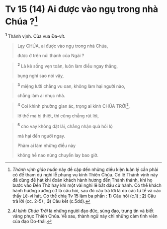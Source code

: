 # Tv 15 (14) Ai được vào ngụ trong nhà Chúa ?[^1]
<sup><b>1</b></sup> Thánh vịnh. Của vua Đa-vít. 
> Lạy CHÚA, ai được vào ngụ trong nhà Chúa,
> 
> được ở trên núi thánh của Ngài ?
>


> <sup><b>2</b></sup> Là kẻ sống vẹn toàn, luôn làm điều ngay thẳng,
> 
> bụng nghĩ sao nói vậy,
>


> <sup><b>3</b></sup> miệng lưỡi chẳng vu oan, không làm hại người nào,
> 
> chẳng làm ai nhục nhã.
>


> <sup><b>4</b></sup> Coi khinh phường gian ác, trọng ai kính CHÚA TRỜI[^2],
> 
> lỡ thề mà bị thiệt, thì cũng chẳng rút lời,
>


> <sup><b>5</b></sup> cho vay không đặt lãi, chẳng nhận quà hối lộ
> 
> mà hại đến người ngay.
> 
> Phàm ai làm những điều này
> 
> không hề nao núng chuyển lay bao giờ.
>

[^1]: <i>Thánh vịnh giáo huấn</i> này đề cập đến những điều kiện luân lý cần phải có để tham dự nghi lễ phụng vụ kính Thiên Chúa. Có lẽ Thánh vịnh này đã dùng để hát khi đoàn khách hành hương đến Thành thánh, khi họ bước vào Đền Thờ hay khi một vài nghi lễ bắt đầu cử hành. Có thể khách hành hương xướng c.1 là câu hỏi, sau đó câu trả lời là do các tư tế và các thầy Lê-vi hát. Có thể chia Tv 15 làm ba phần : <b>1</b>) Câu hỏi (c.1) ; <b>2</b>) Câu trả lời (cc. 2-5) ; <b>3</b>) Câu kết (c.5dđ).
[^2]: <i>Ai kính Chúa Trời</i> là những người đạo đức, sùng đạo, trung tín và biết vâng phục Thiên Chúa. Về sau, thành ngữ này chỉ những cảm tình viên của đạo Do-thái.
